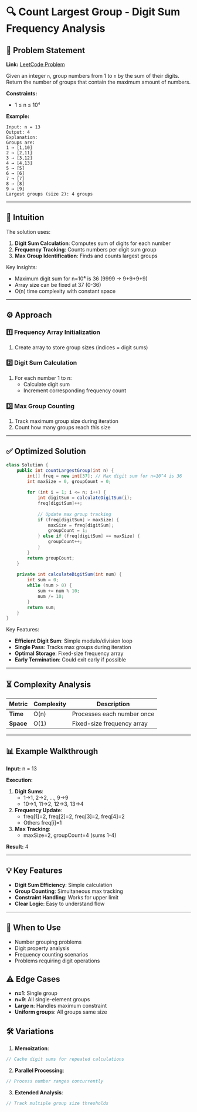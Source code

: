 # 🔍 Count Largest Group - Digit Sum Frequency Analysis

## 📜 Problem Statement
**Link:** [LeetCode Problem](https://leetcode.com/problems/count-largest-group/description/?envType=daily-question&envId=2025-04-23)

Given an integer `n`, group numbers from 1 to `n` by the sum of their digits. Return the number of groups that contain the maximum amount of numbers.

**Constraints:**
- 1 ≤ n ≤ 10⁴

**Example:**
```text
Input: n = 13
Output: 4
Explanation: 
Groups are:
1 → [1,10]
2 → [2,11]
3 → [3,12]
4 → [4,13]
5 → [5]
6 → [6]
7 → [7]
8 → [8]
9 → [9]
Largest groups (size 2): 4 groups
```

---

## 🧠 Intuition
The solution uses:
1. **Digit Sum Calculation**: Computes sum of digits for each number
2. **Frequency Tracking**: Counts numbers per digit sum group
3. **Max Group Identification**: Finds and counts largest groups

Key Insights:
- Maximum digit sum for n=10⁴ is 36 (9999 → 9+9+9+9)
- Array size can be fixed at 37 (0-36)
- O(n) time complexity with constant space

---

## ⚙️ Approach
### **1️⃣ Frequency Array Initialization**
1. Create array to store group sizes (indices = digit sums)

### **2️⃣ Digit Sum Calculation**
1. For each number 1 to n:
   - Calculate digit sum
   - Increment corresponding frequency count

### **3️⃣ Max Group Counting**
1. Track maximum group size during iteration
2. Count how many groups reach this size

---

## ✅ Optimized Solution
```java
class Solution {
    public int countLargestGroup(int n) {
        int[] freq = new int[37]; // Max digit sum for n=10^4 is 36
        int maxSize = 0, groupCount = 0;
        
        for (int i = 1; i <= n; i++) {
            int digitSum = calculateDigitSum(i);
            freq[digitSum]++;
            
            // Update max group tracking
            if (freq[digitSum] > maxSize) {
                maxSize = freq[digitSum];
                groupCount = 1;
            } else if (freq[digitSum] == maxSize) {
                groupCount++;
            }
        }
        return groupCount;
    }
    
    private int calculateDigitSum(int num) {
        int sum = 0;
        while (num > 0) {
            sum += num % 10;
            num /= 10;
        }
        return sum;
    }
}
```

Key Features:
- **Efficient Digit Sum**: Simple modulo/division loop
- **Single Pass**: Tracks max groups during iteration
- **Optimal Storage**: Fixed-size frequency array
- **Early Termination**: Could exit early if possible

---

## ⏳ Complexity Analysis
| Metric          | Complexity | Description |
|-----------------|------------|-------------|
| **Time**        | O(n)       | Processes each number once |
| **Space**       | O(1)       | Fixed-size frequency array |

---

## 📊 Example Walkthrough

**Input:** n = 13

**Execution:**
1. **Digit Sums**:
   - 1→1, 2→2, ..., 9→9
   - 10→1, 11→2, 12→3, 13→4
2. **Frequency Update**:
   - freq[1]=2, freq[2]=2, freq[3]=2, freq[4]=2
   - Others freq[i]=1
3. **Max Tracking**:
   - maxSize=2, groupCount=4 (sums 1-4)

**Result:** 4

---

## 💡 Key Features
- **Digit Sum Efficiency**: Simple calculation
- **Group Counting**: Simultaneous max tracking
- **Constraint Handling**: Works for upper limit
- **Clear Logic**: Easy to understand flow

---

## 🚀 When to Use
- Number grouping problems
- Digit property analysis
- Frequency counting scenarios
- Problems requiring digit operations

## ⚠️ Edge Cases
- **n=1**: Single group
- **n=9**: All single-element groups
- **Large n**: Handles maximum constraint
- **Uniform groups**: All groups same size

## 🛠 Variations
1. **Memoization**:
```java
// Cache digit sums for repeated calculations
```

2. **Parallel Processing**:
```java
// Process number ranges concurrently
```

3. **Extended Analysis**:
```java
// Track multiple group size thresholds
```